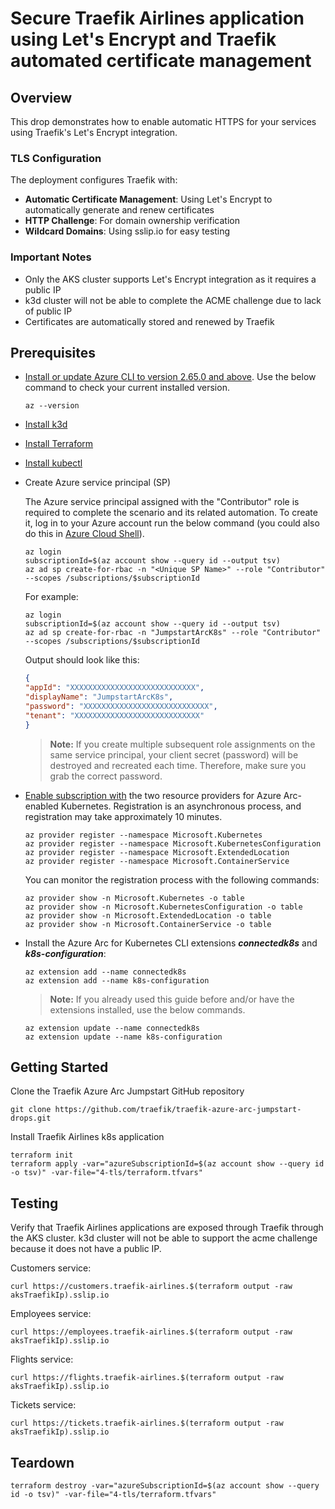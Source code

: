 # Secure Traefik Airlines application using Let's Encrypt and Traefik automated certificate management

## Overview

This drop demonstrates how to enable automatic HTTPS for your services using Traefik's Let's Encrypt integration.

### TLS Configuration

The deployment configures Traefik with:

- **Automatic Certificate Management**: Using Let's Encrypt to automatically generate and renew certificates
- **HTTP Challenge**: For domain ownership verification
- **Wildcard Domains**: Using sslip.io for easy testing

### Important Notes

- Only the AKS cluster supports Let's Encrypt integration as it requires a public IP
- k3d cluster will not be able to complete the ACME challenge due to lack of public IP
- Certificates are automatically stored and renewed by Traefik

## Prerequisites

* [Install or update Azure CLI to version 2.65.0 and above](https://learn.microsoft.com/cli/azure/install-azure-cli?view=azure-cli-latest). Use the below command to check your current installed version.

  ```shell
  az --version
  ```

* [Install k3d](https://k3d.io/stable/#installation)

* [Install Terraform](https://learn.hashicorp.com/tutorials/terraform/install-cli)

* [Install kubectl](https://kubernetes.io/docs/tasks/tools/install-kubectl/)

* Create Azure service principal (SP)

  The Azure service principal assigned with the "Contributor" role is required to complete the scenario and its related automation. To create it, log in to your Azure account run the below command (you could also do this in [Azure Cloud Shell](https://shell.azure.com/)).

    ```shell
    az login
    subscriptionId=$(az account show --query id --output tsv)
    az ad sp create-for-rbac -n "<Unique SP Name>" --role "Contributor" --scopes /subscriptions/$subscriptionId
    ```

    For example:

    ```shell
    az login
    subscriptionId=$(az account show --query id --output tsv)
    az ad sp create-for-rbac -n "JumpstartArcK8s" --role "Contributor" --scopes /subscriptions/$subscriptionId
    ```

    Output should look like this:

    ```json
    {
    "appId": "XXXXXXXXXXXXXXXXXXXXXXXXXXXX",
    "displayName": "JumpstartArcK8s",
    "password": "XXXXXXXXXXXXXXXXXXXXXXXXXXXX",
    "tenant": "XXXXXXXXXXXXXXXXXXXXXXXXXXXX"
    }
    ```

    > **Note:** If you create multiple subsequent role assignments on the same service principal, your client secret (password) will be destroyed and recreated each time. Therefore, make sure you grab the correct password.

* [Enable subscription with](https://learn.microsoft.com/azure/azure-resource-manager/management/resource-providers-and-types#register-resource-provider) the two resource providers for Azure Arc-enabled Kubernetes. Registration is an asynchronous process, and registration may take approximately 10 minutes.

  ```shell
  az provider register --namespace Microsoft.Kubernetes
  az provider register --namespace Microsoft.KubernetesConfiguration
  az provider register --namespace Microsoft.ExtendedLocation
  az provider register --namespace Microsoft.ContainerService
  ```

  You can monitor the registration process with the following commands:

  ```shell
  az provider show -n Microsoft.Kubernetes -o table
  az provider show -n Microsoft.KubernetesConfiguration -o table
  az provider show -n Microsoft.ExtendedLocation -o table
  az provider show -n Microsoft.ContainerService -o table
  ```

* Install the Azure Arc for Kubernetes CLI extensions ***connectedk8s*** and ***k8s-configuration***:

  ```shell
  az extension add --name connectedk8s
  az extension add --name k8s-configuration
  ```

  > **Note:** If you already used this guide before and/or have the extensions installed, use the below commands.

  ```shell
  az extension update --name connectedk8s
  az extension update --name k8s-configuration
  ```

## Getting Started

Clone the Traefik Azure Arc Jumpstart GitHub repository

  ```shell
  git clone https://github.com/traefik/traefik-azure-arc-jumpstart-drops.git
  ```

Install Traefik Airlines k8s application
  ```shell
  terraform init
  terraform apply -var="azureSubscriptionId=$(az account show --query id -o tsv)" -var-file="4-tls/terraform.tfvars"
  ```

## Testing

Verify that Traefik Airlines applications are exposed through Traefik through the AKS cluster. k3d cluster will not be able to support the acme challenge because it does not have a public IP.

  Customers service:
  ```shell
  curl https://customers.traefik-airlines.$(terraform output -raw aksTraefikIp).sslip.io
  ```

  Employees service:
  ```shell
  curl https://employees.traefik-airlines.$(terraform output -raw aksTraefikIp).sslip.io
  ```

  Flights service:
  ```shell
  curl https://flights.traefik-airlines.$(terraform output -raw aksTraefikIp).sslip.io
  ```

  Tickets service:
  ```shell
  curl https://tickets.traefik-airlines.$(terraform output -raw aksTraefikIp).sslip.io
  ```

## Teardown

  ```shell
  terraform destroy -var="azureSubscriptionId=$(az account show --query id -o tsv)" -var-file="4-tls/terraform.tfvars"
  ```
